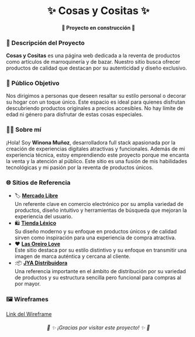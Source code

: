 <h1 align="center">✨ Cosas y Cositas ✨</h1>

<h4 align="center">  
🚧 Proyecto en construcción 🚧
</h4>  

<h3>🌟 Descripción del Proyecto</h3>  
<p><strong>Cosas y Cositas</strong> es una página web dedicada a la reventa de productos como artículos de marroquinería y de bazar. Nuestro sitio busca ofrecer productos de calidad que destacan por su autenticidad y diseño exclusivo.</p>  

<h3>🎯 Público Objetivo</h3>  
<p>Nos dirigimos a personas que deseen resaltar su estilo personal o decorar su hogar con un toque único. Este espacio es ideal para quienes disfrutan descubriendo productos originales a precios accesibles. No hay límite de edad ni género para disfrutar de estas cosas especiales.</p>  

<h3>🙋‍♀️ Sobre mí</h3>  
<p>¡Hola! Soy <strong>Winona Muñoz</strong>, desarrolladora full stack apasionada por la creación de experiencias digitales atractivas y funcionales. Además de mi experiencia técnica, estoy emprendiendo este proyecto porque me encanta la venta y la atención al público. Este sitio es una fusión de mis habilidades tecnológicas y mi pasión por la reventa de productos únicos.</p>  

<h3>🌐 Sitios de Referencia</h3>

<ul>
  <li>🏷️ <strong><a href="https://www.mercadolibre.com">Mercado Libre</a></strong><br>
  Un referente clave en comercio electrónico por su amplia variedad de productos, diseño intuitivo y herramientas de búsqueda que mejoran la experiencia del usuario.
  </li>
  <li>🛍️ <strong><a href="https://www.tiendalexico.ar">Tienda Léxico</a></strong><br>
  Su diseño moderno y su enfoque en productos únicos y de calidad sirven como inspiración para una experiencia de compra atractiva.
  </li>
  <li>❤️ <strong><a href="https://www.lasoreiro.com">Las Oreiro Love</a></strong><br>
  Este sitio destaca por su estilo distintivo y su enfoque en transmitir una imagen de marca auténtica y cercana al cliente.
  </li>
  <li>:📦 <strong><a href="https://www.jyadistribuidora.ar">JYA Distribuidora</a></strong><br>
  Una referencia importante en el ámbito de distribución por su variedad de productos y su estructura sencilla pero funcional para compras al por mayor.
  </li>
</ul>

<h3>🖼️ Wireframes</h3>

<a href="https://miro.com/welcomeonboard/ZlBMN0VlbVpIdjlNeDdDWE45RFZEQkoxRE9yNi9DSFVvTHZpMjdSYUZQaVY3WFlWNFhxTXVHbEFoL0J5TFRMZ0ZHdkJvU0piS1RYODZyMFFUU0dGcDlRT3o3QWtoTTJNeFJuSUJDR1ZNd1hWeGpNQ1JweitsQm0rNTUzUHlRZkghZQ==?share_link_id=773310497436">Link del Wireframe</a>

<h6 align="center">🎉 ✨ ¡Gracias por visitar este proyecto! ✨ 🎉</h6>